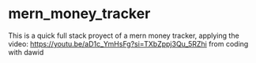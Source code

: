 # mern_money_tracker
This is a quick full stack proyect of a mern money tracker, applying the video: https://youtu.be/aD1c_YmHsFg?si=TXbZppj3Qu_5RZhi from coding with dawid
